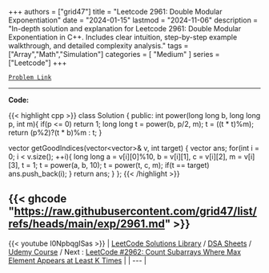 
+++
authors = ["grid47"]
title = "Leetcode 2961: Double Modular Exponentiation"
date = "2024-01-15"
lastmod = "2024-11-06"
description = "In-depth solution and explanation for Leetcode 2961: Double Modular Exponentiation in C++. Includes clear intuition, step-by-step example walkthrough, and detailed complexity analysis."
tags = ["Array","Math","Simulation"]
categories = [
    "Medium"
]
series = ["Leetcode"]
+++



[`Problem Link`](https://leetcode.com/problems/double-modular-exponentiation/description/)

---
**Code:**

{{< highlight cpp >}}
class Solution {
public:
    int power(long long b, long long p, int m){
    if(p <= 0) return 1;
    long long t = power(b, p/2, m);
    t = ((t * t)%m);
    return (p%2)?(t * b)%m : t;
}

vector<int> getGoodIndices(vector<vector<int>>& v, int target) {
    vector<int> ans;
    for(int i = 0; i < v.size(); ++i){
        long long a = v[i][0]%10, b = v[i][1], c = v[i][2], m = v[i][3], t = 1;
        t = power(a, b, 10);
        t = power(t, c, m);
        if(t == target) ans.push_back(i);
    }
    return ans;
}
};
{{< /highlight >}}

{{< ghcode "https://raw.githubusercontent.com/grid47/list/refs/heads/main/exp/2961.md" >}}
---
{{< youtube I0NpbqgISas >}}
| [LeetCode Solutions Library](https://grid47.xyz/leetcode/) / [DSA Sheets](https://grid47.xyz/sheets/) / [Udemy Course](https://grid47.xyz/courses/) / Next : [LeetCode #2962: Count Subarrays Where Max Element Appears at Least K Times](https://grid47.xyz/posts/leetcode-2962-count-subarrays-where-max-element-appears-at-least-k-times-solution/) |
| --- |
